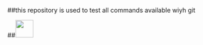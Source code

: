 ##this repository is used to test all commands available wiyh git

##<a href="https://app.pluralsight.com/library/" ><img src="https://yt3.ggpht.com/a-/AAuE7mAMjAo3l4Qp_POrcrfk7qx_vcJKeCPKRWxVdQ=s900-mo-c-c0xffffffff-rj-k-no" height=40 weidth=40/></a>
